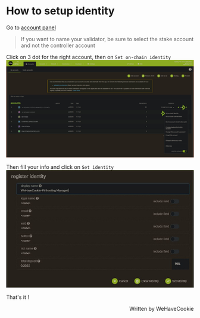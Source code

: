 # How to setup identity

Go to [account panel](https://explorer.pirl.network/#/accounts)

> If you want to name your validator, be sure to select the stake account and not the controller account

Click on 3 dot for the right account, then on `Set on-chain identity`
![Identity](media/identity1.JPG)

Then fill your info and click on `Set identity`
![Identity](media/identity3.JPG)

That's it ! 

<p align=right> Written by WeHaveCookie </p>
